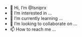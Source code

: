 - 👋 Hi, I’m @Isniprx
- 👀 I’m interested in ...
- 🌱 I’m currently learning ...
- 💞️ I’m looking to collaborate on ...
- 📫 How to reach me ...

<!---
Isniprx/Isniprx is a ✨ special ✨ repository because its `README.md` (this file) appears on your GitHub profile.
You can click the Preview link to take a look at your changes.
--->
